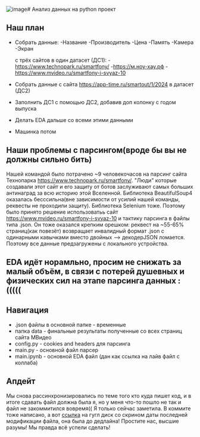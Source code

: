 ![image](https://github.com/Vasilinaprog/hse_econ_andan_project/assets/71177581/5f3d1b97-0975-400f-ae29-447bde395785)# Анализ данных на python проект


## Наш план
- Собрать данные:
  -Название
  -Производитель
  -Цена
  -Память
  -Камера
  -Экран

  с трёх сайтов в один датасет (ДС1):
  -https://www.technopark.ru/smartfony/
  -https://м.ноу-хау.рф
  -https://www.mvideo.ru/smartfony-i-svyaz-10

- Собрать данные с сайта https://app-time.ru/smartout/1/2024  в датасет (ДС2)

- Заполнить ДС1 с помощью ДС2, добавив доп колонку с годом выпуска


- Делать EDA дальше со всеми этими данными 
- Машинка потом

## Наши проблемы с парсингом(вроде бы вы не должны сильно бить)
Нашей командой было потрачено ~9 человекочасов на парсинг сайта Технопарка https://www.technopark.ru/smartfony/.
"Люди" которые создавали этот сайт и его защиту от ботов заслуживают самых больших антинаград за всю историю этой Вселенной.
Библиотека BeautifulSoup4 оказалась бесссильна(вне зависимости от усилий нашей команды, реквесты не проходили защиту).
Библиотека Selenium тоже.
Поэтому было принято решение использоватьь сайт https://www.mvideo.ru/smartfony-i-svyaz-10 и тактику парсинга в файлы типа .json.
Он тоже оказался крепким орешком: реквест на ~55-65% страниц(как повезёт) возвращает инвалидный формат .json с одинарными кавычками вместо двойных --> декодерJSON ломается.
Поэтому все данные предзагружены с локального устройства.

## EDA идёт норамльно, просим не снижать за малый объём, в связи с потерей душевных и физических сил на этапе парсинга данных :(((((



## Навигация
- .json файлы в основной папке - временные 
- папка data - финальные результаты полученные со всех страниц сайта МВидео 
- config.py - cookies and headers для парсинга 
- main.py - основной файл парсер
- main.ipynb - основной EDA файл (дан как ссылка на лайв файл с коллаба)

## Апдейт 
Мы снова рассинхронизировались по теме того кто куда пишет код, и в итоге сдавать файл должна была я, но у меня что-то пошло не так и файл не закоммитился вовремя(( Я только сейчас заметила. В коммите тоже написано, а вот [ссылка](https://drive.google.com/file/d/11EEwFxhzZZdObiPPU5z3ajJZW_1VFPyj/view?usp=sharing) на гугл диск со скрином даты последней модификации файла, она была до дедлайна! Простите нас, высшие разумы! Мы правда всё успели сделать!
